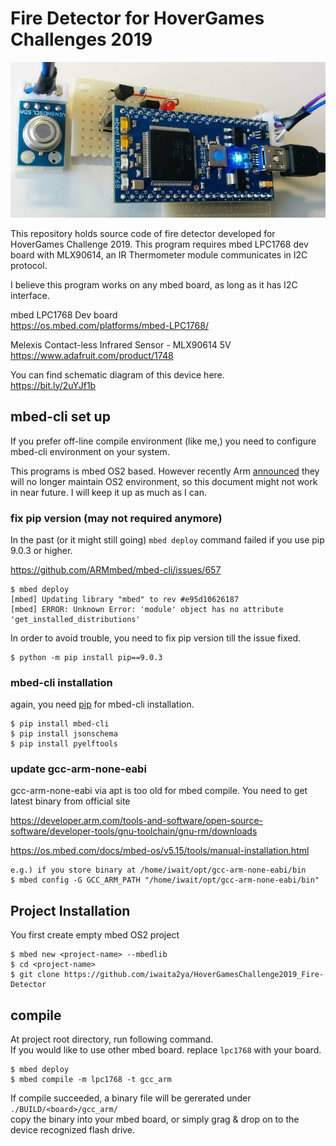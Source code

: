# Fire Detector for HoverGames Challenges 2019

![EyeCatch](https://github.com/iwaita2ya/ImageStore/blob/master/fire-detector-with-mlx90614-lpc1768.jpg)

This repository holds source code of fire detector developed for HoverGames Challenge 2019.
This program requires mbed LPC1768 dev board with MLX90614, an IR Thermometer module communicates in I2C protocol.

I believe this program works on any mbed board, as long as it has I2C interface.

mbed LPC1768 Dev board  
https://os.mbed.com/platforms/mbed-LPC1768/

Melexis Contact-less Infrared Sensor - MLX90614 5V  
https://www.adafruit.com/product/1748

You can find schematic diagram of this device here.  
https://bit.ly/2uYJf1b

## mbed-cli set up
If you prefer off-line compile environment (like me,) you need to configure 
mbed-cli environment on your system.

This programs is mbed OS2 based. However recently Arm [announced](https://os.mbed.com/blog/entry/Working-towards-the-next-version-of-Mbed/) they will no longer maintain OS2 environment, so this document
might not work in near future. I will keep it up as much as I can.

### fix pip version (may not required anymore)
In the past (or it might still going) `mbed deploy` command failed if you use pip 9.0.3 or higher.

https://github.com/ARMmbed/mbed-cli/issues/657

    $ mbed deploy
    [mbed] Updating library "mbed" to rev #e95d10626187
    [mbed] ERROR: Unknown Error: 'module' object has no attribute 'get_installed_distributions'

In order to avoid trouble, you need to fix pip version till the issue fixed.

    $ python -m pip install pip==9.0.3

### mbed-cli installation
again, you need [pip](https://pip.pypa.io/en/stable/installing/) for mbed-cli installation.

    $ pip install mbed-cli
    $ pip install jsonschema
    $ pip install pyelftools
    
### update gcc-arm-none-eabi

gcc-arm-none-eabi via apt is too old for mbed compile. You need to get latest binary from official site

https://developer.arm.com/tools-and-software/open-source-software/developer-tools/gnu-toolchain/gnu-rm/downloads

https://os.mbed.com/docs/mbed-os/v5.15/tools/manual-installation.html

    e.g.) if you store binary at /home/iwait/opt/gcc-arm-none-eabi/bin
    $ mbed config -G GCC_ARM_PATH "/home/iwait/opt/gcc-arm-none-eabi/bin"

## Project Installation

You first create empty mbed OS2 project

    $ mbed new <project-name> --mbedlib
    $ cd <project-name>
    $ git clone https://github.com/iwaita2ya/HoverGamesChallenge2019_Fire-Detector
    
## compile
At project root directory, run following command.  
If you would like to use other mbed board. replace `lpc1768` with your board.

    $ mbed deploy
    $ mbed compile -m lpc1768 -t gcc_arm

If compile succeeded, a binary file will be gererated under `./BUILD/<board>/gcc_arm/`  
copy the binary into your mbed board, or simply grag & drop on to the device recognized flash drive.
